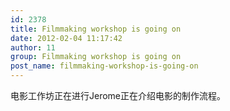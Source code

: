 ```yaml
---
id: 2378
title: Filmmaking workshop is going on
date: 2012-02-04 11:17:42
author: 11
group: Filmmaking workshop is going on
post_name: filmmaking-workshop-is-going-on
---
```


电影工作坊正在进行Jerome正在介绍电影的制作流程。